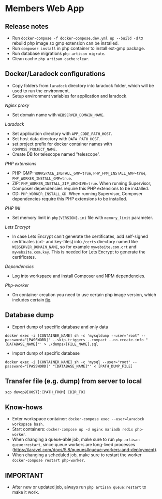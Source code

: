 # Members Web App

## Release notes

* Run `docker-compose -f docker-compose.dev.yml up --build -d` to rebuild php image so gmp extension can be installed.
* Run `composer install` in php container to install ext-gmp package.
* Run database migrations `php artisan migrate`.
* Clean cache `php artisan cache:clear`.

## Docker/Laradock configurations

* Copy folders from `laradock` directory into laradock folder, which will be used to run the environment.
* Setup environment variables for application and laradock.

*Nginx proxy*
* Set domain name with `WEBSERVER_DOMAIN_NAME`.

*Laradock*
* Set application directory with `APP_CODE_PATH_HOST`.
* Set host data directory with `DATA_PATH_HOST`.
* set project prefix for docker container names with `COMPOSE_PROJECT_NAME`.
* Create DB for telescope named "telescope".

*PHP extensions*
* PHP-GMP: `WORKSPACE_INSTALL_GMP=true`, `PHP_FPM_INSTALL_GMP=true`, `PHP_WORKER_INSTALL_GMP=true`.
* ZIP: `PHP_WORKER_INSTALL_ZIP_ARCHIVE=true`. When running Supervisor, Composer dependencies require this PHP extensions to be installed.
* GD: `PHP_WORKER_INSTALL_GD`. When running Supervisor, Composer dependencies require this PHP extensions to be installed.

*PHP INI*
* Set memory limit in `php[VERSION].ini` file with `memory_limit` parameter.

*Lets Encrypt*
* In case Lets Encrypt can't generate the certificates, add self-signed certificates (crt- and key-files) into `/certs` directory named like `WEBSERVER_DOMAIN_NAME`, so for example `mywebsite.com.crt` and `mywebsite.com.key`. This is needed for Lets Encrypt to generate the certificates.

*Dependencies*
* Log into workspace and install Composer and NPM dependencies.

*Php-worker*
* On container creation you need to use certain php image version, which includes certain [fix](https://github.com/laradock/laradock/issues/3013#issuecomment-874129985).

## Database dump

- Export dump of specific database and only data
```shell script
docker exec -i [CONTAINER_NAME] sh -c 'mysqldump --user="root" --password="[PASSWORD]" --skip-triggers --compact --no-create-info "[DATABASE_NAME]"' > ./dumps/[FILE_NAME].sql
```

- Import dump of specific database
```shell script
docker exec -i [CONTAINER_NAME] sh -c 'mysql --user="root" --password="[PASSWORD]" "[DATABASE_NAME]"' < [PATH_DUMP_FILE]
```

## Transfer file (e.g. dump) from server to local
```shell script
scp devop@[HOST]:[PATH_FROM] [DIR_TO]
```

## Know-hows
* Enter workspace container: `docker-compose exec --user=laradock workspace bash`.
* Start containers: `docker-compose up -d nginx mariadb redis php-worker`.
* When changing a queue-able job, make sure to run `php artisan queue:restart`, since queue workers are long-lived processes (https://laravel.com/docs/5.8/queues#queue-workers-and-deployment).
* When changing a scheduled job, make sure to restart the worker `docker-compose restart php-worker`.

## IMPORTANT
* After new or updated job, always run `php artisan queue:restart` to make it work.
